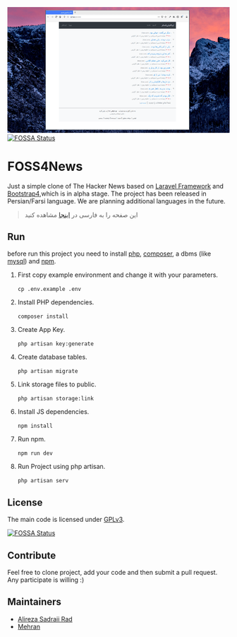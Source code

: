 ![FOSS4News_screenshot](doc/img/screenshot.png)
[![FOSSA Status](https://app.fossa.io/api/projects/git%2Bgithub.com%2Fsadraiiali%2FFOSS4News.svg?type=shield)](https://app.fossa.io/projects/git%2Bgithub.com%2Fsadraiiali%2FFOSS4News?ref=badge_shield)

# FOSS4News

Just a simple clone of The Hacker News based on [Laravel Framework](https://laravel.com/docs/7.x/) and [Bootstrap4](https://getbootstrap.com/docs/4.4/getting-started/introduction/),which is in alpha stage. The project has been released in Persian/Farsi language. We are planning additional languages in the future.

> این صفحه را به فارسی در [اینجا](doc/README_FA.md) مشاهده کنید

## Run

before run this project you need to install [php](https://www.php.net/manual/en/install.php), [composer](https://getcomposer.org/), a dbms (like [mysql](https://dev.mysql.com/doc/mysql-installation-excerpt/5.7/en/)) and [npm](https://www.npmjs.com/get-npm).

1. First copy example environment and change it with your parameters.

   `cp .env.example .env`

2. Install PHP dependencies.

    `composer install`

3. Create App Key.

    `php artisan key:generate`

4. Create database tables.

    `php artisan migrate`

5. Link storage files to public.

    `php artisan storage:link`

6. Install JS dependencies.

    `npm install`

7. Run npm.

    `npm run dev` 

8. Run Project using php artisan.

    `php artisan serv`

## License

The main code is licensed under [GPLv3](https://github.com/sadraiiali/FOSS4News/blob/master/LICENSE).


[![FOSSA Status](https://app.fossa.io/api/projects/git%2Bgithub.com%2Fsadraiiali%2FFOSS4News.svg?type=large)](https://app.fossa.io/projects/git%2Bgithub.com%2Fsadraiiali%2FFOSS4News?ref=badge_large)

## Contribute

Feel free to clone project, add your code and then submit a pull request. Any participate is willing :)

## Maintainers

- [Alireza Sadraii Rad](https://github.com/sadraiiali/)
- [Mehran](https://github.com/meh666ran)